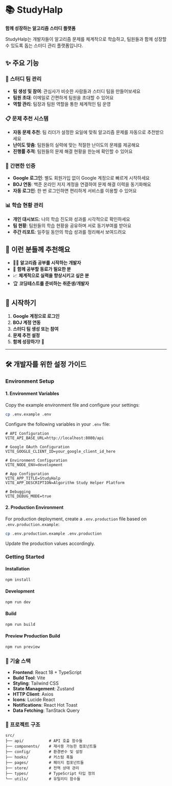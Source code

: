# 📚 StudyHalp

**함께 성장하는 알고리즘 스터디 플랫폼**

StudyHalp는 개발자들이 알고리즘 문제를 체계적으로 학습하고, 팀원들과 함께 성장할 수 있도록 돕는 스터디 관리 플랫폼입니다.

## ✨ 주요 기능

### 👥 **스터디 팀 관리**
- **팀 생성 및 참여**: 관심사가 비슷한 사람들과 스터디 팀을 만들어보세요
- **팀원 초대**: 이메일로 간편하게 팀원을 초대할 수 있어요
- **역할 관리**: 팀장과 팀원 역할을 통한 체계적인 팀 운영

### 📋 **문제 추천 시스템**
- **자동 문제 추천**: 팀 리더가 설정한 요일에 맞춰 알고리즘 문제를 자동으로 추천받으세요
- **난이도 맞춤**: 팀원들의 실력에 맞는 적절한 난이도의 문제를 제공해요
- **진행률 추적**: 팀원들의 문제 해결 현황을 한눈에 확인할 수 있어요

### 🔐 **간편한 인증**
- **Google 로그인**: 별도 회원가입 없이 Google 계정으로 빠르게 시작하세요
- **BOJ 연동**: 백준 온라인 저지 계정을 연결하여 문제 해결 이력을 동기화해요
- **자동 로그인**: 한 번 로그인하면 편리하게 서비스를 이용할 수 있어요

### 📊 **학습 현황 관리**
- **개인 대시보드**: 나의 학습 진도와 성과를 시각적으로 확인하세요
- **팀 현황**: 팀원들의 학습 현황을 공유하며 서로 동기부여를 받아요
- **주간 리포트**: 일주일 동안의 학습 성과를 정리해서 보여드려요

## 🎯 **이런 분들께 추천해요**

- 🧑‍💻 **알고리즘 공부를 시작하는 개발자**
- 👥 **함께 공부할 동료가 필요한 분**
- 📈 **체계적으로 실력을 향상시키고 싶은 분**
- 🏆 **코딩테스트를 준비하는 취준생/개발자**

## 🚀 **시작하기**

1. **Google 계정으로 로그인**
2. **BOJ 계정 연동**
3. **스터디 팀 생성 또는 참여**
4. **문제 추천 설정**
5. **함께 성장하기! 🎉**

---

## 🛠️ 개발자를 위한 설정 가이드

### Environment Setup

#### 1. Environment Variables

Copy the example environment file and configure your settings:

```bash
cp .env.example .env
```

Configure the following variables in your `.env` file:

```env
# API Configuration
VITE_API_BASE_URL=http://localhost:8080/api

# Google OAuth Configuration
VITE_GOOGLE_CLIENT_ID=your_google_client_id_here

# Environment Configuration
VITE_NODE_ENV=development

# App Configuration
VITE_APP_TITLE=StudyHalp
VITE_APP_DESCRIPTION=Algorithm Study Helper Platform

# Debugging
VITE_DEBUG_MODE=true
```

#### 2. Production Environment

For production deployment, create a `.env.production` file based on `.env.production.example`:

```bash
cp .env.production.example .env.production
```

Update the production values accordingly.

### Getting Started

#### Installation

```bash
npm install
```

#### Development

```bash
npm run dev
```

#### Build

```bash
npm run build
```

#### Preview Production Build

```bash
npm run preview
```

### 🔧 기술 스택

- **Frontend**: React 18 + TypeScript
- **Build Tool**: Vite
- **Styling**: Tailwind CSS
- **State Management**: Zustand
- **HTTP Client**: Axios
- **Icons**: Lucide React
- **Notifications**: React Hot Toast
- **Data Fetching**: TanStack Query

### 📁 프로젝트 구조

```
src/
├── api/           # API 호출 함수들
├── components/    # 재사용 가능한 컴포넌트들
├── config/        # 환경변수 및 설정
├── hooks/         # 커스텀 훅들
├── pages/         # 페이지 컴포넌트들
├── store/         # 전역 상태 관리
├── types/         # TypeScript 타입 정의
└── utils/         # 유틸리티 함수들
```

